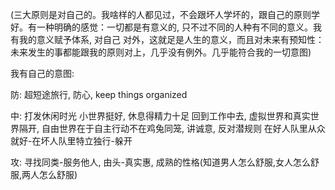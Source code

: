
(三大原则是对自己的。我啥样的人都见过，不会跟坏人学坏的，跟自己的原则学好。有一种明确的感觉：一切都是有意义的, 只不过不同的人种有不同的意义。我有我的意义赋予体系, 对自己 对外，这就足是人生的意义，而且对未来有预知性： 未来发生的事都能跟我的原则对上，几乎没有例外。几乎能符合我的一切意图)

我有自己的意图: 

防: 超短途旅行, 防心, keep things organized 

中: 打发休闲时光 小世界挺好, 休息得精力十足 回到工作中去, 虚拟世界和真实世界隔开, 自由世界在于自主行动不在鸡兔同笼, 讲诚意, 反对潜规则  在好人队里从众就好-在坏人队里特立独行-躲开

攻: 寻找同类-服务他人, 由头-真实惠, 成熟的性格(知道男人怎么舒服,女人怎么舒服,两人怎么舒服)


